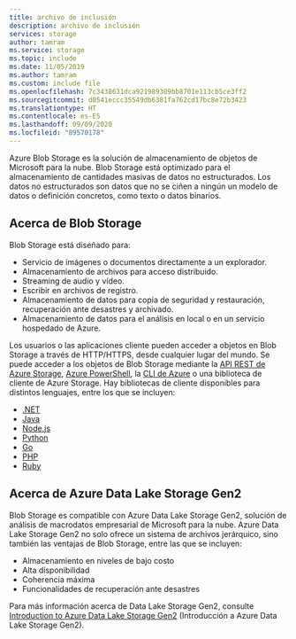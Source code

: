 ```yaml
---
title: archivo de inclusión
description: archivo de inclusión
services: storage
author: tamram
ms.service: storage
ms.topic: include
ms.date: 11/05/2019
ms.author: tamram
ms.custom: include file
ms.openlocfilehash: 7c3438631dca921989309bb8701e113cb5ce3ff2
ms.sourcegitcommit: d0541eccc35549db6381fa762cd17bc8e72b3423
ms.translationtype: HT
ms.contentlocale: es-ES
ms.lasthandoff: 09/09/2020
ms.locfileid: "89570178"
---
```

Azure Blob Storage es la solución de almacenamiento de objetos de Microsoft para la nube. Blob Storage está optimizado para el almacenamiento de cantidades masivas de datos no estructurados. Los datos no estructurados son datos que no se ciñen a ningún un modelo de datos o definición concretos, como texto o datos binarios.

## <a name="about-blob-storage"></a>Acerca de Blob Storage

Blob Storage está diseñado para:

* Servicio de imágenes o documentos directamente a un explorador.
* Almacenamiento de archivos para acceso distribuido.
* Streaming de audio y vídeo.
* Escribir en archivos de registro.
* Almacenamiento de datos para copia de seguridad y restauración, recuperación ante desastres y archivado.
* Almacenamiento de datos para el análisis en local o en un servicio hospedado de Azure.

Los usuarios o las aplicaciones cliente pueden acceder a objetos en Blob Storage a través de HTTP/HTTPS, desde cualquier lugar del mundo. Se puede acceder a los objetos de Blob Storage mediante la [API REST de Azure Storage](https://docs.microsoft.com/rest/api/storageservices/blob-service-rest-api), [Azure PowerShell](https://docs.microsoft.com/powershell/module/az.storage), la [CLI de Azure](https://docs.microsoft.com/cli/azure/storage) o una biblioteca de cliente de Azure Storage. Hay bibliotecas de cliente disponibles para distintos lenguajes, entre los que se incluyen:

* [.NET](/dotnet/api/overview/azure/storage?view=azure-dotnet)
* [Java](https://docs.microsoft.com/java/api/overview/azure/storage)
* [Node.js](https://azure.github.io/azure-storage-node)
* [Python](https://docs.microsoft.com/azure/storage/blobs/storage-quickstart-blobs-python)
* [Go](https://github.com/azure/azure-storage-blob-go/)
* [PHP](https://azure.github.io/azure-storage-php/)
* [Ruby](https://azure.github.io/azure-storage-ruby)

## <a name="about-azure-data-lake-storage-gen2"></a>Acerca de Azure Data Lake Storage Gen2

Blob Storage es compatible con Azure Data Lake Storage Gen2, solución de análisis de macrodatos empresarial de Microsoft para la nube. Azure Data Lake Storage Gen2 no solo ofrece un sistema de archivos jerárquico, sino también las ventajas de Blob Storage, entre las que se incluyen:

* Almacenamiento en niveles de bajo costo
* Alta disponibilidad
* Coherencia máxima
* Funcionalidades de recuperación ante desastres

Para más información acerca de Data Lake Storage Gen2, consulte [Introduction to Azure Data Lake Storage Gen2](../articles/storage/data-lake-storage/introduction.md) (Introducción a Azure Data Lake Storage Gen2).
